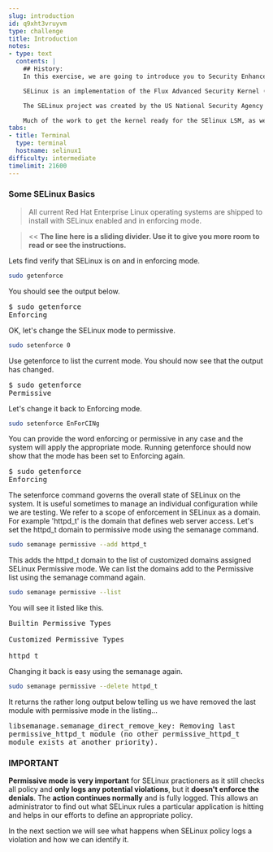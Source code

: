 ```yaml
---
slug: introduction
id: q9xht3vruyvm
type: challenge
title: Introduction
notes:
- type: text
  contents: |
    ## History:
    In this exercise, we are going to introduce you to Security Enhanced Linux, commonly known as SELinux.

    SELinux is an implementation of the Flux Advanced Security Kernel (FLASK) system security architecture. FLASK implements a mandatory access control (MAC) architecture. Its goal is to provide an administratively-defined security policy that can control all subjects and objects on the system, basing decisions on all security-relevant information. FLASK security control is built on the concept of least privilege, in which, a process is given exactly the permissions it needs to perform its given task and no more. The Flask model allows an administrator to express a security policy in a naturally flowing manner like parts in a sentence. The architecture uses type enforcement (TE) and role-based access control (RBAC) to provide fine-grained control that is transparent to users and applications.

    The SELinux project was created by the US National Security Agency (NSA) to integrate FLASK technology into the Linux kernel. To drive the technology further, the NSA research team needed to transfer the technology to a larger developer and user community. Integration was challenging and went through several iterations. The necessity for a modular approach to security in the kernel motivated the creation of the Linux Security Modules (LSM) framework. And, at the suggestion of Linus Torvalds, SELinux leveraged LSM its implementation. SELinux code using LSM was integrated into the 2.6.x kernel. This kernel release provided the necessary full support for LSM and extended attributes (xattrs) in the ext3 file system. SELinux uses the xattrs to store security context information. The xattr namespace provides a useful separation for multiple security modules existing on the same system. Now SELinux is a standard feature of the Linux kernel.

    Much of the work to get the kernel ready for the SElinux LSM, as well as subsequent SELinux development, has been a joint effort between the NSA, Red Hat, and the community of SELinux developers. For more on this history you can read the [NSA security policies report](https://media.defense.gov/2021/Jul/29/2002815730/-1/-1/0/FLEXIBLE-SUPPORT-FOR-SECURITY-POLICIES-INTO-LINUX-FEB2001-REPORT.PDF)
tabs:
- title: Terminal
  type: terminal
  hostname: selinux1
difficulty: intermediate
timelimit: 21600
---
```

### Some SELinux Basics

>All current Red Hat Enterprise Linux operating systems are shipped to install with SELinux enabled and in enforcing mode.

> << **The line here is a sliding divider. Use it to give you more room to read or see the instructions.**

Lets find verify that SELinux is on and in enforcing mode.
```bash
sudo getenforce
```

You should see the output below.
<pre class="file" style="white-space: pre-wrap; font-family:monospace;">$ sudo getenforce
Enforcing
</pre>

OK, let's change the SELinux mode to permissive.
```bash
sudo setenforce 0
```
Use getenforce to list the current mode. You should now see that the output has changed.

<pre class="file">$ sudo getenforce
Permissive
</pre>

Let's change it back to Enforcing mode.
```bash
sudo setenforce EnForCINg
```

You can provide the word enforcing or permissive in any case and the system will apply the appropriate mode. Running getenforce should now show that the mode has been set to Enforcing again.
<pre class="file">$ sudo getenforce
Enforcing
</pre>

The setenforce command governs the overall state of SELinux on the system. It is useful sometimes to manage an individual configuration while we are testing. We refer to a scope of enforcement in SELinux as a domain. For example 'httpd_t' is the domain that defines web server access. Let's set the httpd_t domain to permissive mode using the semanage command.
```bash
sudo semanage permissive --add httpd_t
```

This adds the httpd_t domain to the list of customized domains assigned SELinux Permissive mode. We can list the domains add to the Permissive list using the semanage command again.
```bash
sudo semanage permissive --list
```

You will see it listed like this.
<pre class="file">Builtin Permissive Types

Customized Permissive Types

httpd_t
</pre>

Changing it back is easy using the semanage again.
```bash
sudo semanage permissive --delete httpd_t
```

It returns the rather long output below telling us we have removed the last module with permissive mode in the listing...
<pre class="file" style="white-space: pre-wrap; font-family:monospace;">libsemanage.semanage_direct_remove_key: Removing last permissive_httpd_t module (no other permissive_httpd_t module exists at another priority).
</pre>

### IMPORTANT
**Permissive mode is very important** for SELinux practioners as it still checks all policy and **only logs any potential violations**, but it **doesn't enforce the denials**. The **action continues normally** and is fully logged. This allows an administrator to find out what SELinux rules a particular application is hitting and helps in our efforts to define an appropriate policy.

In the next section we will see what happens when SELinux policy logs a violation and how we can identify it.